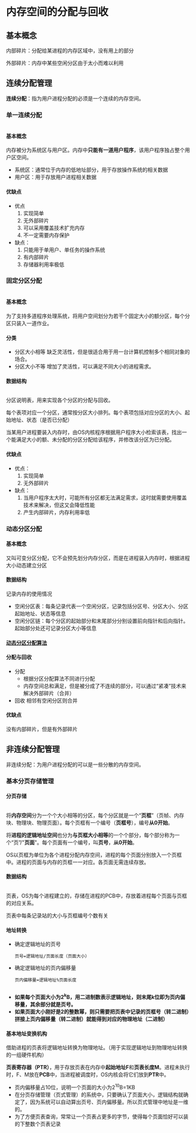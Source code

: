 # 内存空间的分配与回收

## 基本概念

内部碎片：分配给某进程的内存区域中，没有用上的部分

外部碎片：内存中某些空闲分区由于太小而难以利用

## 连续分配管理

**连续分配**：指为用户进程分配的必须是一个连续的内存空间。

### 单一连续分配

<img :src="$withBase='/img/os-singleton-memory-manage.png'" class="align-center" />

#### 基本概念

内存被分为系统区与用户区。内存中**只能有一道用户程序**，该用户程序独占整个用户区空间。

- 系统区：通常位于内存的低地址部分，用于存放操作系统的相关数据
- 用户区：用于存放用户进程相关数据

#### 优缺点

- 优点
  1. 实现简单
  2. 无外部碎片
  3. 可以采用覆盖技术扩充内存
  4. 不一定需要内存保护
- 缺点：
  1. 只能用于单用户、单任务的操作系统
  2. 有内部碎片
  3. 存储器利用率极低

### 固定分区分配

<img :src="$withBase='/img/os-fixed-memory-manage.png'" class="align-center"/>

#### 基本概念

为了支持多道程序处理系统，将用户空间划分为若干个固定大小的额分区，每个分区只装入一道作业。

#### 分类

- 分区大小相等
  缺乏灵活性，但是很适合用于用一台计算机控制多个相同对象的场合。
- 分区大小不等
  增加了灵活性，可以满足不同大小的进程需求。

#### 数据结构

<img :src="$withBase='/img/os-partition-introduction-table.png'" class="align-center"/>

分区说明表，用来实现各个分区的分配与回收。

每个表项对应一个分区，通常按分区大小排列。每个表项包括对应分区的大小、起始地址、状态（是否已分配）

当某用户进程要装入内存时，由OS内核程序根据用户程序大小检索该表，找出一个能满足大小的额、未分配的分区分配给该程序，并修改该分区为已分配。

#### 优缺点

- 优点：
  1. 实现简单
  2. 无外部碎片
- 缺点：
  1. 当用户程序太大时，可能所有分区都无法满足需求，这时就需要使用覆盖技术来解决，但这又会降低性能
  2. 产生内部碎片，内存利用率低

### 动态分区分配

#### 基本概念

又叫可变分区分配，它不会预先划分内存分区，而是在进程装入内存时，根据进程大小动态建立分区

#### 数据结构

记录内存的使用情况

- 空闲分区表：每条记录代表一个空闲分区，记录包括分区号、分区大小、分区起始地址、状态等信息
- 空闲分区链：每个分区的起始部分和末尾部分分别设置前向指针和后向指针。起始部分处还可记录分区大小等信息

#### [动态分区分配算法](./动态分区分配算法.md)

#### 分配与回收

- 分配
  - 根据分区分配算法不同进行分配
  - 内存空间总和满足，但是被分成了不连续的部分，可以通过“紧凑”技术来解决外部碎片（合并）
- 回收
  相邻有空闲分区则合并

#### 优缺点

没有内部碎片，但是有外部碎片

## 非连续分配管理

非连续分配：为用户进程分配的可以是一些分散的内存空间。

### 基本分页存储管理

#### 分页存储

<img :src="$withBase='/img/os-memory-page.png'" class="align-center" />

将**内存空间**分为一个个大小相等的分区，每个分区就是一个“**页框**”（页帧、内存块、物理块、物理页面）。每个页框有一个编号（**页框号**），编号**从0开始**。

将**进程的逻辑地址空间**也分为**与页框大小相等**的一个个部分，每个部分称为一个“页”/"**页面**"。每个页面有一个编号，叫**页号**，**从0开始**。

OS以页框为单位为各个进程分配内存空间，进程的每个页面分别放入一个页框中。进程的页面与内存的页框一一对应。各页面无需连续存放。

#### 数据结构

<img :src="$withBase='/img/os-memory-page-table.png'" class="allign-center" />

页表，OS为每个进程建立的，存储在进程的PCB中，存放着进程每个页面与页框的对应关系。

页表中每条记录站的大小与页框编号个数有关

#### 地址转换

- 确定逻辑地址的页号

  ```
  页号=逻辑地址/页面长度（页面大小）
  ```

- 确定逻辑地址的页内偏移量

  ```
  页内偏移量=逻辑地址%页面长度
  ```

<img :src="$withBase='/img/os-memory-page-table-example.png'" class="align-center" />

- **如果每个页面大小为2<sup>k</sup>B，用二进制数表示逻辑地址，则末尾k位即为页内偏移量，其余部分就是页号。**
- **如果页面大小刚好是2的整数幂，则只需要把页表中记录的页框号（转二进制）拼接上页内偏移量（转二进制）就能得到对应的物理地址（二进制）**

#### 基本地址变换机构

借助进程的页表将逻辑地址转换为物理地址。（用于实现逻辑地址到物理地址转换的一组硬件机构）

**页表寄存器（PTR）**，用于存放页表在内存中**起始地址F**和**页表长度M**。进程未执行时，F、M放在**PCB**中，当进程被调度时，OS内核会将它们放到**PTR**中。

- 页内偏移量占10位，说明一个页面的大小为2<sup>10</sup>B=1KB
- 在分页存储管理（页式管理）的系统中，只要确认了页面大小，逻辑结构就确定了，因为系统可以自动算出页号、页内偏移量。所以页式管理中地址是一维的。
- 为了方便页表查询，常常让一个页表占更多的字节，使得每个页面恰好可以装的下整数个页表记录